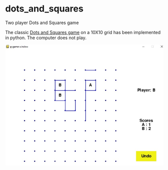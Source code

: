 # dots_and_squares
Two player Dots and Squares game 

The classic [Dots and Squares game](https://en.wikipedia.org/wiki/Dots_and_Boxes) on a 10X10 grid has been implemented 
in python. The computer does not play.

![](dots_and_squares.jpeg)
